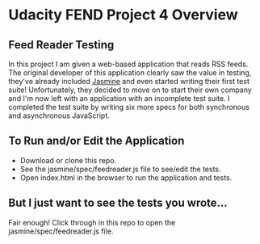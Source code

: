 # Udacity FEND Project 4 Overview

## Feed Reader Testing

In this project I am given a web-based application that reads RSS feeds. The original developer of this application clearly saw the value in testing, they've already included [Jasmine](http://jasmine.github.io/) and even started writing their first test suite! Unfortunately, they decided to move on to start their own company and I'm now left with an application with an incomplete test suite. I completed the test suite by writing six more specs for both synchronous and asynchronous JavaScript.

## To Run and/or Edit the Application

- Download or clone this repo.
- See the jasmine/spec/feedreader.js file to see/edit the tests.
- Open index.html in the browser to run the application and tests.

## But I just want to see the tests you wrote...

Fair enough! Click through in this repo to open the jasmine/spec/feedreader.js file.
